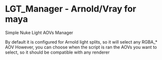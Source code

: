 # LGT_Manager - Arnold/Vray for maya
Simple Nuke Light AOVs Manager

By default it is configured for Arnold light splits, so it will select any RGBA_* AOV
However, you can choose when the script is ran the AOVs you want to select, so it should be compatible with any renderer
